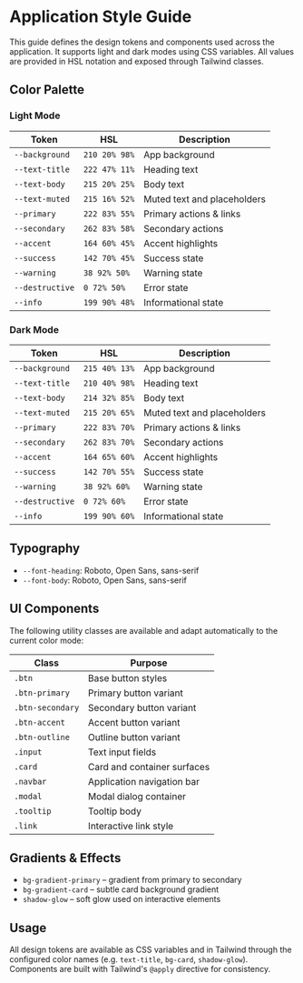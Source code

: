 # Application Style Guide

This guide defines the design tokens and components used across the application.
It supports light and dark modes using CSS variables. All values are provided in
HSL notation and exposed through Tailwind classes.

## Color Palette

### Light Mode
| Token | HSL | Description |
|------|-----|-------------|
| `--background` | `210 20% 98%` | App background |
| `--text-title` | `222 47% 11%` | Heading text |
| `--text-body` | `215 20% 25%` | Body text |
| `--text-muted` | `215 16% 52%` | Muted text and placeholders |
| `--primary` | `222 83% 55%` | Primary actions & links |
| `--secondary` | `262 83% 58%` | Secondary actions |
| `--accent` | `164 60% 45%` | Accent highlights |
| `--success` | `142 70% 45%` | Success state |
| `--warning` | `38 92% 50%` | Warning state |
| `--destructive` | `0 72% 50%` | Error state |
| `--info` | `199 90% 48%` | Informational state |

### Dark Mode
| Token | HSL | Description |
|------|-----|-------------|
| `--background` | `215 40% 13%` | App background |
| `--text-title` | `210 40% 98%` | Heading text |
| `--text-body` | `214 32% 85%` | Body text |
| `--text-muted` | `215 20% 65%` | Muted text and placeholders |
| `--primary` | `222 83% 70%` | Primary actions & links |
| `--secondary` | `262 83% 70%` | Secondary actions |
| `--accent` | `164 65% 60%` | Accent highlights |
| `--success` | `142 70% 55%` | Success state |
| `--warning` | `38 92% 60%` | Warning state |
| `--destructive` | `0 72% 60%` | Error state |
| `--info` | `199 90% 60%` | Informational state |

## Typography
- `--font-heading`: Roboto, Open Sans, sans-serif
- `--font-body`: Roboto, Open Sans, sans-serif

## UI Components
The following utility classes are available and adapt automatically to the
current color mode:

| Class | Purpose |
|-------|---------|
| `.btn` | Base button styles |
| `.btn-primary` | Primary button variant |
| `.btn-secondary` | Secondary button variant |
| `.btn-accent` | Accent button variant |
| `.btn-outline` | Outline button variant |
| `.input` | Text input fields |
| `.card` | Card and container surfaces |
| `.navbar` | Application navigation bar |
| `.modal` | Modal dialog container |
| `.tooltip` | Tooltip body |
| `.link` | Interactive link style |

## Gradients & Effects
- `bg-gradient-primary` – gradient from primary to secondary
- `bg-gradient-card` – subtle card background gradient
- `shadow-glow` – soft glow used on interactive elements

## Usage
All design tokens are available as CSS variables and in Tailwind through the
configured color names (e.g. `text-title`, `bg-card`, `shadow-glow`). Components
are built with Tailwind's `@apply` directive for consistency.

